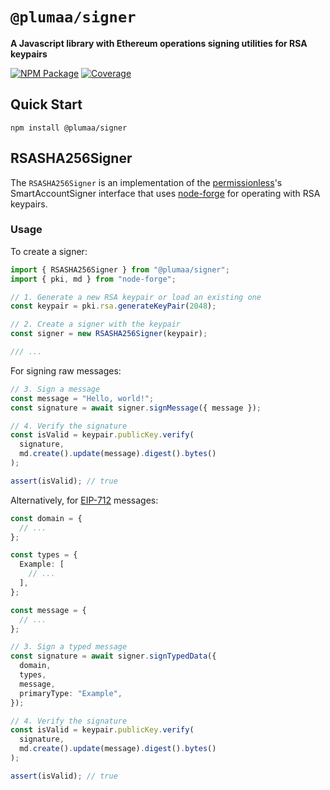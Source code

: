 # `@plumaa/signer`

**A Javascript library with Ethereum operations signing utilities for RSA keypairs**

[![NPM Package](https://img.shields.io/npm/v/@plumaa/signer.svg)](https://www.npmjs.org/package/@plumaa/signer)
[![Coverage](https://codecov.io/github/OpenZeppelin/merkle-tree/branch/master/graph/badge.svg?token=1JMTIEYRZK)](https://codecov.io/github/PlumaaID/plumaa-signer)

## Quick Start

```
npm install @plumaa/signer
```

## RSASHA256Signer

The `RSASHA256Signer` is an implementation of the [permissionless](https://docs.pimlico.io/permissionless/how-to/signers)'s SmartAccountSigner interface that uses [node-forge](https://www.npmjs.com/package/node-forge) for operating with RSA keypairs.

### Usage

To create a signer:

```typescript
import { RSASHA256Signer } from "@plumaa/signer";
import { pki, md } from "node-forge";

// 1. Generate a new RSA keypair or load an existing one
const keypair = pki.rsa.generateKeyPair(2048);

// 2. Create a signer with the keypair
const signer = new RSASHA256Signer(keypair);

/// ...
```

For signing raw messages:

```typescript
// 3. Sign a message
const message = "Hello, world!";
const signature = await signer.signMessage({ message });

// 4. Verify the signature
const isValid = keypair.publicKey.verify(
  signature,
  md.create().update(message).digest().bytes()
);

assert(isValid); // true
```

Alternatively, for [EIP-712](https://eips.ethereum.org/EIPS/eip-712) messages:

```typescript
const domain = {
  // ...
};

const types = {
  Example: [
    // ...
  ],
};

const message = {
  // ...
};

// 3. Sign a typed message
const signature = await signer.signTypedData({
  domain,
  types,
  message,
  primaryType: "Example",
});

// 4. Verify the signature
const isValid = keypair.publicKey.verify(
  signature,
  md.create().update(message).digest().bytes()
);

assert(isValid); // true
```
